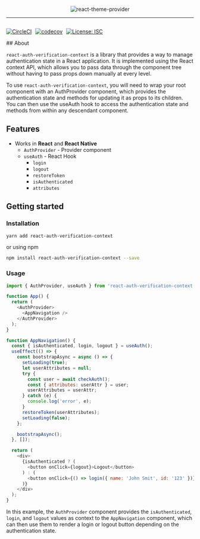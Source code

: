 <p align="center">
  <img alt="react-theme-provider" src="./assets/auth-provider-logo-2.jpg" >
</p>

---

<div style='display: flex'>

[![CircleCI](https://dl.circleci.com/status-badge/img/gh/abgaryanharutyun/react-auth-verification-context/tree/master.svg?style=svg)](https://dl.circleci.com/status-badge/redirect/gh/abgaryanharutyun/react-auth-verification-context/tree/master)

<div style="width: 10px"></div>

[![codecov](https://codecov.io/gh/abgaryanharutyun/react-auth-verification-context/branch/master/graph/badge.svg?token=YSQ2HFT892)](https://codecov.io/gh/abgaryanharutyun/react-auth-verification-context)

<div style="width: 10px"></div>

[![License: ISC](https://img.shields.io/badge/License-ISC-blue.svg)](https://opensource.org/licenses/ISC)

</div>
## About

`react-auth-verification-context` is a library that provides a way to manage authentication state in a React application. It is implemented using the React context API, which allows you to pass data through the component tree without having to pass props down manually at every level.

To use `react-auth-verification-context`, you will need to wrap your root component with an AuthProvider component, which provides the authentication state and methods for updating it as props to its children. You can then use the useAuth hook to access the authentication state and methods from within any descendant component.

## Features

- Works in **React** and **React Native**
  - `AuthProvider` - Provider component
  - `useAuth` - React Hook
    - `login`
    - `logout`
    - `restoreToken`
    - `isAuthenticated`
    - `attributes`

## Getting started

### Installation

```sh
yarn add react-auth-verification-context
```

or using npm

```sh
npm install react-auth-verification-context --save
```

### Usage

```javascript
import { AuthProvider, useAuth } from 'react-auth-verification-context';

function App() {
  return (
    <AuthProvider>
      <AppNavigation />
    </AuthProvider>
  );
}

function AppNavigation() {
  const { isAuthenticated, login, logout } = useAuth();
  useEffect(() => {
    const bootstrapAsync = async () => {
      setLoading(true);
      let userAttributes = null;
      try {
        const user = await checkAuth();
        const { attributes: userAttr } = user;
        userAttributes = userAttr;
      } catch (e) {
        console.log('error', e);
      }
      restoreToken(userAttributes);
      setLoading(false);
    };

    bootstrapAsync();
  }, []);

  return (
    <div>
      {isAuthenticated ? (
        <button onClick={logout}>Logout</button>
      ) : (
        <button onClick={() => login({ name: 'John Smit', id: '123' })}>Login</button>
      )}
    </div>
  );
}
```

In this example, the `AuthProvider` component provides the `isAuthenticated`, `login`, and `logout` values as context to the `AppNavigation` component, which can then use them to render a login or logout button depending on the authentication state.
